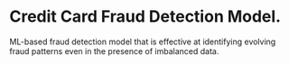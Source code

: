 # Credit Card Fraud Detection Model.
ML-based fraud detection model that is effective at identifying evolving fraud patterns even in the presence of imbalanced data.


